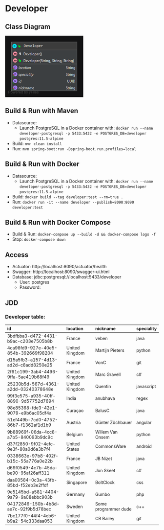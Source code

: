 # Developer

## Class Diagram
![](./img/class-diagram.png)

## Build & Run with Maven
- Datasource:
    - Launch PostgreSQL in a Docker container with: `docker run --name developer-postgresql -p 5433:5432 -e POSTGRES_DB=developer postgres:11.5-alpine`
- Build: `mvn clean install`
- Run: `mvn spring-boot:run -Dspring-boot.run.profiles=local`

## Build & Run with Docker
- Datasource:
    - Launch PostgreSQL in a Docker container with: `docker run --name developer-postgresql -p 5433:5432 -e POSTGRES_DB=developer postgres:11.5-alpine`
- Build: `docker build --tag developer:test --rm=true .`
- Run: `docker run -it --name developer --publish=8090:8090 developer:test`

## Build & Run with Docker Compose
- Build & Run: `docker-compose up --build -d && docker-compose logs -f`
- Stop: `docker-compose down`

## Access
- Actuator: http://localhost:8090/actuator/health
- Swagger: http://localhost:8090/swagger-ui.html
- Database: jdbc:postgresql://localhost:5433/developer
    - User: postgres
    - Password:
    
## JDD
### Developer table:
| id | location | nickname | speciality |
| :--- | :--- | :--- | :--- |
| 3bdfbba3-d472-4431-b9ac-c203e7505b8b | France | veben | java |
| 4ca98fd9-927e-40e5-854b-392669f98204 | United Kingdom | Martijn Pieters | python |
| d15a5fb3-a157-4d13-ad2d-c8add8250e25 | France | VonC | git |
| 2f91c199-3ab4-4496-9ffa-5ae419b68f49 | United Kingdom | Marc Gravell | c# |
| 25230b5d-567d-4361-a2dd-03240378648e | United Kingdom | Quentin | javascript |
| 99f3e575-a935-40ff-8890-9d57752d7694 | India | anubhava | regex |
| 98e85368-fde3-42e1-9079-e9b6ac05df4a | Curaçao | BalusC | java |
| 51ef449b-7cd0-4752-86b7-f1362af1d1b9 | Austria | Günter Zöchbauer | angular |
| 9b88969f-06da-4cc8-a7b5-840093b9dc9c | Belgium | Willem Van Onsem | python |
| d37f2850-9f02-4efc-9e3f-80a0d6a3b7f4 | United States | CommonsWare | android |
| 0338663e-97b8-402f-b15c-55a776a0e22b | France | JB Nizet | java |
| d69f0549-4c7b-45da-be90-95af26aff311 | United Kingdom | Jon Skeet | c# |
| daa00584-0c3a-43fb-85bd-f52eb3e2ffdf | Singapore | BoltClock | css |
| 9e5145bd-a581-4404-9a79-9a08ebbc903b | Germany | Gumbo | php |
| 04172846-150b-4b8d-ae7c-92f9b5d78bec | Sweden | Some programmer dude | c++ |
| 7bc177f0-44f4-4eb6-b9a2-54c333daa053 | United Kingdom | CB Bailey | git |